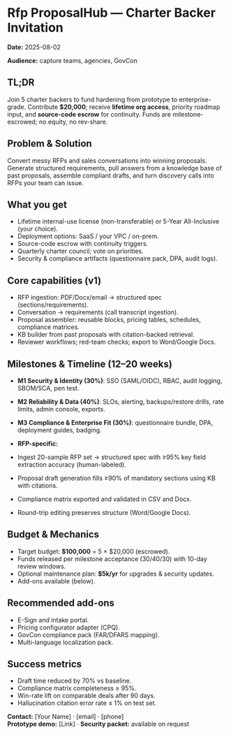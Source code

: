 # Rfp ProposalHub — Charter Backer Invitation
**Date:** 2025-08-02

**Audience:** capture teams, agencies, GovCon

## TL;DR
Join 5 charter backers to fund hardening from prototype to enterprise-grade. Contribute **$20,000**; receive **lifetime org access**, priority roadmap input, and **source-code escrow** for continuity. Funds are milestone-escrowed; no equity, no rev-share.

## Problem & Solution
Convert messy RFPs and sales conversations into winning proposals. Generate structured requirements, pull answers from a knowledge base of past proposals, assemble compliant drafts, and turn discovery calls into RFPs your team can issue.

## What you get
- Lifetime internal-use license (non-transferable) or 5-Year All-Inclusive (your choice).
- Deployment options: SaaS / your VPC / on-prem.
- Source-code escrow with continuity triggers.
- Quarterly charter council; vote on priorities.
- Security & compliance artifacts (questionnaire pack, DPA, audit logs).

## Core capabilities (v1)
- RFP ingestion: PDF/Docx/email → structured spec (sections/requirements).
- Conversation → requirements (call transcript ingestion).
- Proposal assembler: reusable blocks, pricing tables, schedules, compliance matrices.
- KB builder from past proposals with citation-backed retrieval.
- Reviewer workflows; red-team checks; export to Word/Google Docs.

## Milestones & Timeline (12–20 weeks)
- **M1 Security & Identity (30%)**: SSO (SAML/OIDC), RBAC, audit logging, SBOM/SCA, pen test.
- **M2 Reliability & Data (40%)**: SLOs, alerting, backups/restore drills, rate limits, admin console, exports.
- **M3 Compliance & Enterprise Fit (30%)**: questionnaire bundle, DPA, deployment guides, badging.

- **RFP-specific:**
- Ingest 20-sample RFP set → structured spec with ≥95% key field extraction accuracy (human-labeled).
- Proposal draft generation fills ≥90% of mandatory sections using KB with citations.
- Compliance matrix exported and validated in CSV and Docx.
- Round-trip editing preserves structure (Word/Google Docs).

## Budget & Mechanics
- Target budget: **$100,000** = 5 × $20,000 (escrowed).
- Funds released per milestone acceptance (30/40/30) with 10-day review windows.
- Optional maintenance plan: **$5k/yr** for upgrades & security updates.
- Add-ons available (below).

## Recommended add-ons
- E-Sign and intake portal.
- Pricing configurator adapter (CPQ).
- GovCon compliance pack (FAR/DFARS mapping).
- Multi-language localization pack.

## Success metrics
- Draft time reduced by 70% vs baseline.
- Compliance matrix completeness ≥ 95%.
- Win-rate lift on comparable deals after 90 days.
- Hallucination citation error rate ≤ 1% on test set.

**Contact:** [Your Name] · [email] · [phone]  
**Prototype demo:** [Link] · **Security packet:** available on request
